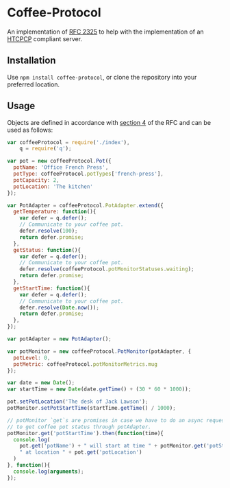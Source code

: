 Coffee-Protocol
===============

An implementation of [RFC 2325](http://tools.ietf.org/html/rfc2325) to help
with the implementation of an [HTCPCP](http://tools.ietf.org/html/rfc2324)
compliant server.

Installation
------------

Use `npm install coffee-protocol`, or clone the repository into your preferred
location.

Usage
-----

Objects are defined in accordance with [section 4](http://tools.ietf.org/html/rfc2325#section-4)
of the RFC and can be used as follows:

```javascript
var coffeeProtocol = require('./index'),
    q = require('q');

var pot = new coffeeProtocol.Pot({
  potName: 'Office French Press',
  potType: coffeeProtocol.potTypes['french-press'],
  potCapacity: 2,
  potLocation: 'The kitchen'
});

var PotAdapter = coffeeProtocol.PotAdapter.extend({
  getTemperature: function(){
    var defer = q.defer();
    // Communicate to your coffee pot.
    defer.resolve(100);
    return defer.promise;
  },
  getStatus: function(){
    var defer = q.defer();
    // Communicate to your coffee pot.
    defer.resolve(coffeeProtocol.potMonitorStatuses.waiting);
    return defer.promise;
  },
  getStartTime: function(){
    var defer = q.defer();
    // Communicate to your coffee pot.
    defer.resolve(Date.now());
    return defer.promise;
  },
});

var potAdapter = new PotAdapter();

var potMonitor = new coffeeProtocol.PotMonitor(potAdapter, {
  potLevel: 0,
  potMetric: coffeeProtocol.potMonitorMetrics.mug
});

var date = new Date();
var startTime = new Date(date.getTime() + (30 * 60 * 1000));

pot.setPotLocation('The desk of Jack Lawson');
potMonitor.setPotStartTime(startTime.getTime() / 1000);

// potMonitor `get`s are promises in case we have to do an async request
// to get coffee pot status through potAdapter.
potMonitor.get('potStartTime').then(function(time){
  console.log(
    pot.get('potName') + " will start at time " + potMonitor.get('potStartTime') +
    " at location " + pot.get('potLocation')
  )
}, function(){
  console.log(arguments);
});
```

